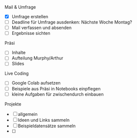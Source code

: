 Mail & Umfrage
- [x] Umfrage erstellen
- [ ] Deadline für Umfrage ausdenken: Nächste Woche Montag?
- [ ] Mail verfassen und absenden
- [ ] Ergebnisse sichten

Präsi
- [ ] Inhalte
- [ ] Aufteilung Murphy/Arthur
- [ ] Slides

Live Coding
- [ ] Google Colab aufsetzen
- [ ] Beispiele aus Präsi in Notebooks einpflegen
- [ ] kleine Aufgaben für zwischendurch einbauen

Projekte
- [ ] allgemein
- [ ] Ideen und Links sammeln
- [ ] Beispieldatensätze sammeln
- [ ] 
